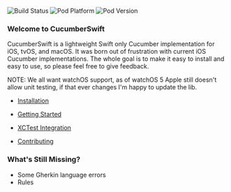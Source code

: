 ![Build Status](https://img.shields.io/travis/com/Tyler-Keith-Thompson/CucumberSwift/master?style=popout) 
![Pod Platform](https://img.shields.io/cocoapods/p/CucumberSwift.svg?style=popout) ![Pod Version](https://img.shields.io/cocoapods/v/CucumberSwift.svg?style=popout)

### Welcome to CucumberSwift
CucumberSwift is a lightweight Swift only Cucumber implementation for iOS, tvOS, and macOS. It was born out of frustration with current iOS Cucumber implementations. The whole goal is to make it easy to install and easy to use, so please feel free to give feedback.

NOTE: We all want watchOS support, as of watchOS 5 Apple still doesn't allow unit testing, if that ever changes I'm happy to update the lib.

* [Installation](https://github.com/Tyler-Keith-Thompson/CucumberSwift/wiki/installation)
* [Getting Started](https://github.com/Tyler-Keith-Thompson/CucumberSwift/wiki)
* [XCTest Integration](https://github.com/Tyler-Keith-Thompson/CucumberSwift/wiki/xctest-integration)

* [Contributing](/CONTRIBUTING.md)

### What's Still Missing?
- Some Gherkin language errors
- Rules